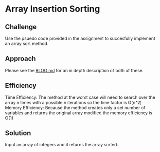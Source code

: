 ﻿# Array Insertion Sorting

## Challenge
Use the psuedo code provided in the assignment to succesfully implement an array sort method.

## Approach
Please see the [BLOG.md](BLOG.md) for an in depth description of both of these.

## Efficiency
Time Efficiency: The method at the worst case will need to search over the array n times with a possible n iterations so the time factor is O(n^2)
Memory Efficiency: Because the method creates only a set number of variables and returns the original array modified the memory efficiency is O(1)

## Solution
Input an array of integers and it returns the array sorted.